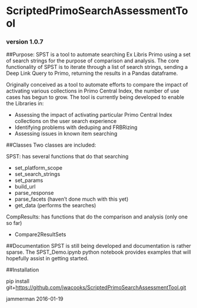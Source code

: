 # ScriptedPrimoSearchAssessmentTool
### version 1.0.7

##Purpose:
SPST is a tool to automate searching Ex Libris Primo using a set of search strings for the purpose of comparison and analysis. The core functionality of SPST is to iterate through a list of search strings, sending a Deep Link Query to Primo, returning the results in a Pandas dataframe.

Originally conceived as a tool to automate efforts to compare the impact of activating various collections in Primo Central Index, the number of use cases has begun to grow. The tool is currently being developed to enable the Libraries in:

* Assessing the impact of activating particular Primo Central Index collections on the user search experience
* Identifying problems with deduping and FRBRizing
* Assessing issues in known item searching


##Classes
Two classes are included:

SPST: has several functions that do that searching

* 	set_platform_scope
* 	set_search_strings
* 	set_params
* 	build_url
* 	parse_response
* 	parse_facets (haven’t done much with this yet)
* 	get_data (performs the searches)

CompResults: has functions that do the comparison and analysis (only one so far)

* Compare2ResultSets

##Documentation
SPST is still being developed and documentation is rather sparse. The SPST_Demo.ipynb python notebook provides examples that will hopefully assist in getting started. 

##Installation

pip install git+https://github.com/jwacooks/ScriptedPrimoSearchAssessmentTool.git


jammerman
2016-01-19



  
